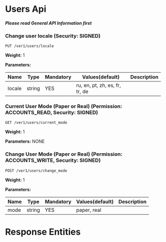 # Users Api 
#### _Please read General API Information first_
### Change user locale (Security: SIGNED)
```
PUT /ver1/users/locale
```
**Weight:**
1

**Parameters:**

Name | Type | Mandatory | Values(default) | Description
------------ | ------------ | ------------ | ------------ | ------------
locale | string | YES | ru, en, pt, zh, es, fr, tr, de  | 
### Current User Mode (Paper or Real) (Permission: ACCOUNTS_READ, Security: SIGNED)
```
GET /ver1/users/current_mode
```
**Weight:**
1

**Parameters:**
NONE
### Change User Mode (Paper or Real) (Permission: ACCOUNTS_WRITE, Security: SIGNED)
```
POST /ver1/users/change_mode
```
**Weight:**
1

**Parameters:**

Name | Type | Mandatory | Values(default) | Description
------------ | ------------ | ------------ | ------------ | ------------
mode | string | YES | paper, real  | 
# Response Entities 
